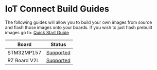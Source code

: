 # IoT Connect Build Guides

The following guides will allow you to build your own images from source and flash those images onto your boards. If you wish to just flash prebuilt images go to: [Quick Start Guide](../QuickStart/README.md)

| Board        | Status                              |
|--------------|-------------------------------------|
| STM32MP157   | [Supported](./STM32MP157/README.md) |
| RZ Board V2L | [Supported](./RZBoardV2L/README.md) |